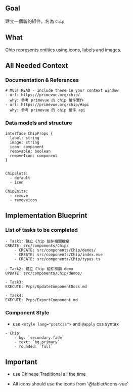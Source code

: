 ## Goal

建立一個新的組件，名為 `Chip`

## What

Chip represents entities using icons, labels and images.

## All Needed Context

### Documentation & References

```
# MUST READ - Include these in your context window
- url: https://primevue.org/chip/
  why: 參考 primevue 的 chip 組件實作
- url: https://primevue.org/chip/#api
  why: 參考 primevue 的 chip 組件 api
```

### Data models and structure

```
interface ChipProps {
  label: string
  image: string
  icon: component
  removable: boolean
  removeIcon: component
}


ChipSlots:
  - default
  - icon

ChipEmits:
  - remove
  - removeicon
```

## Implementation Blueprint

### List of tasks to be completed

```
- Task1: 建立 Chip 組件相關檔案
CREATE: src/components/Chip/
    - CREATE: src/components/Chip/demos/
    - CREATE: src/components/Chip/index.vue
    - CREATE: src/components/Chip/types.ts

- Task2: 建立 Chip 組件相關 demo
UPDATE: src/components/Chip/demos/

- Task3:
EXECUTE: Prps/UpdateComponentDocs.md

- Task4:
EXECUTE: Prps/ExportComponent.md
```

### Component Style

- use `<style lang="postcss">` and `@apply` css syntax

```
- Chip:
    - bg: `secondary.fade`
    - text: `bg.primary`
    - rounded: `full`

```

## Important

- use Chinese Traditional all the time

- All icons should use the icons from '@tabler/icons-vue'
